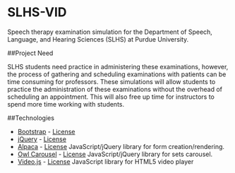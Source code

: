 SLHS-VID
=========

Speech therapy examination simulation for the Department of Speech, Language, and Hearing Sciences (SLHS) at Purdue University.

##Project Need

SLHS students need practice in administering these examinations, however, the process of gathering and scheduling examinations with patients can be time consuming for professors. These simulations will allow students to practice the administration of these examinations without the overhead of scheduling an appointment. This will also free up time for instructors to spend more time working with students.

##Technologies

* [Bootstrap](http://getbootstrap.com/) - [License](https://github.com/twbs/bootstrap/blob/master/LICENSE)
* [jQuery](http://jquery.com/) - [License](https://jquery.org/license/)
* [Alpaca](http://www.alpacajs.org/) - [License](https://github.com/gitana/alpaca/blob/master/license.txt) JavaScript/jQuery library for form creation/rendering.
* [Owl Carousel](http://owlgraphic.com/owlcarousel/) - [License](https://github.com/OwlFonk/OwlCarousel/blob/master/LICENSE) JavaScript/jQuery library for sets carousel.
* [Video.js](http://www.videojs.com/) - [License](https://github.com/videojs/video.js/blob/master/LICENSE) JavaScript library for HTML5 video player

